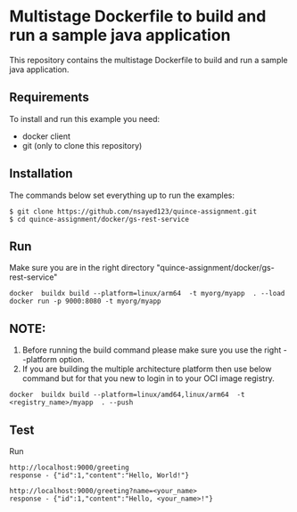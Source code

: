 # Multistage Dockerfile to build and run a sample java application

This repository contains the multistage Dockerfile to build and run a sample java application.

## Requirements

To install and run this example you need:
- docker client
- git (only to clone this repository)


## Installation

The commands below set everything up to run the examples:
```
$ git clone https://github.com/nsayed123/quince-assignment.git
$ cd quince-assignment/docker/gs-rest-service
```


## Run

Make sure you are in the right directory "quince-assignment/docker/gs-rest-service"
```
docker  buildx build --platform=linux/arm64  -t myorg/myapp  . --load
docker run -p 9000:8080 -t myorg/myapp   
```

## NOTE:
1. Before running the build command please make sure you use the right --platform option.
2. If you are building the multiple architecture platform then use below command but for that you new to login in to your OCI image registry.
```
docker  buildx build --platform=linux/amd64,linux/arm64  -t <registry_name>/myapp  . --push
```

## Test
Run
```
http://localhost:9000/greeting
response - {"id":1,"content":"Hello, World!"}

http://localhost:9000/greeting?name=<your_name>
response - {"id":1,"content":"Hello, <your_name>!"}
```
